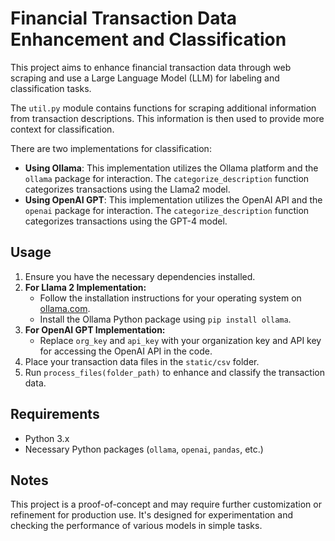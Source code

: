# Financial Transaction Data Enhancement and Classification

This project aims to enhance financial transaction data through web scraping and use a Large Language Model (LLM) for labeling and classification tasks.

The `util.py` module contains functions for scraping additional information from transaction descriptions. This information is then used to provide more context for classification.

There are two implementations for classification:

- **Using Ollama**: This implementation utilizes the Ollama platform and the `ollama` package for interaction. The `categorize_description` function categorizes transactions using the Llama2 model.
- **Using OpenAI GPT**: This implementation utilizes the OpenAI API and the `openai` package for interaction. The `categorize_description` function categorizes transactions using the GPT-4 model.

## Usage

1. Ensure you have the necessary dependencies installed.
2. **For Llama 2 Implementation:**
    - Follow the installation instructions for your operating system on [ollama.com](https://ollama.com/).
    - Install the Ollama Python package using `pip install ollama`.
3. **For OpenAI GPT Implementation:**
    - Replace `org_key` and `api_key` with your organization key and API key for accessing the OpenAI API in the code.
4. Place your transaction data files in the `static/csv` folder.
5. Run `process_files(folder_path)` to enhance and classify the transaction data.

## Requirements

- Python 3.x
- Necessary Python packages (`ollama`, `openai`, `pandas`, etc.)

## Notes

This project is a proof-of-concept and may require further customization or refinement for production use. It's designed for experimentation and checking the performance of various models in simple tasks.
